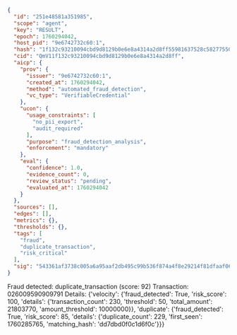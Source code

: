 ```json
{
  "id": "251e48581a351985",
  "scope": "agent",
  "key": "RESULT",
  "epoch": 1760294042,
  "host_pid": "9e6742732c60:1",
  "hash": "1f132c93210094cbd9d8129b0e6e8a4314a2d8ff55981637528c58277550d9a9",
  "cid": "QmV11f132c93210094cbd9d8129b0e6e8a4314a2d8ff",
  "aicp": {
    "prov": {
      "issuer": "9e6742732c60:1",
      "created_at": 1760294042,
      "method": "automated_fraud_detection",
      "vc_type": "VerifiableCredential"
    },
    "ucon": {
      "usage_constraints": [
        "no_pii_export",
        "audit_required"
      ],
      "purpose": "fraud_detection_analysis",
      "enforcement": "mandatory"
    },
    "eval": {
      "confidence": 1.0,
      "evidence_count": 0,
      "review_status": "pending",
      "evaluated_at": 1760294042
    }
  },
  "sources": [],
  "edges": [],
  "metrics": {},
  "thresholds": {},
  "tags": [
    "fraud",
    "duplicate_transaction",
    "risk_critical"
  ],
  "sig": "543361af3738c005a6a95aaf2db495c99b536f874a4f8e29214f81dfaaf064aa"
}
```

Fraud detected: duplicate_transaction (score: 92)
Transaction: 026009590909791
Details: {'velocity': {'fraud_detected': True, 'risk_score': 100, 'details': {'transaction_count': 230, 'threshold': 50, 'total_amount': 21803770, 'amount_threshold': 10000000}}, 'duplicate': {'fraud_detected': True, 'risk_score': 85, 'details': {'duplicate_count': 229, 'first_seen': 1760285765, 'matching_hash': 'dd7dbd0f0c1d6f0c'}}}